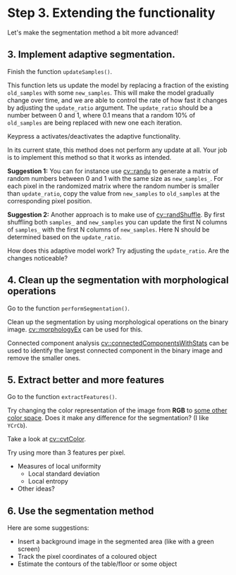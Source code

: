 # Step 3. Extending the functionality
Let's make the segmentation method a bit more advanced!

## 3. Implement adaptive segmentation.
Finish the function `updateSamples()`.

This function lets us update the model by replacing a fraction of the existing `old_samples` with some `new_samples`.
This will make the model gradually change over time, and we are able to control the rate of how fast it changes by adjusting the `update_ratio` argument.
The `update_ratio` should be a number between 0 and 1, where 0.1 means that a random 10% of `old_samples` are being replaced with new one each iteration.

Keypress <kbd>a</kbd> activates/deactivates the adaptive functionality.

In its current state, this method does not perform any update at all.
Your job is to implement this method so that it works as intended.

**Suggestion 1:**  You can for instance use [cv::randu] to generate a matrix of random numbers between 0 and 1 with the
same size as `new_samples_`. For each pixel in the randomized matrix where the random number is smaller than `update_ratio`,
copy the value from `new_samples` to `old_samples` at the corresponding pixel position.

**Suggestion 2:** Another approach is to make use of [cv::randShuffle]. By first shuffling both `samples_` and `new_samples` you
can update the first N columns of `samples_` with the first N columns of `new_samples`. Here N should be determined based
on the `update_ratio`.

How does this adaptive model work? Try adjusting the `update_ratio`. Are the changes noticeable?

## 4. Clean up the segmentation with morphological operations
Go to the function `performSegmentation()`.

Clean up the segmentation by using morphological operations on the binary image.
[cv::morphologyEx] can be used for this.

Connected component analysis [cv::connectedComponentsWithStats] can be used to identify the largest connected component in the binary image and remove the smaller ones.


## 5. Extract better and more features
Go to the function `extractFeatures()`.

Try changing the color representation of the image from **RGB** to [some other color space][color conversions].
Does it make any difference for the segmentation?
(I like `YCrCb`).

Take a look at [cv::cvtColor].

Try using more than 3 features per pixel.
- Measures of local uniformity
    - Local standard deviation
    - Local entropy
- Other ideas?


## 6. Use the segmentation method
Here are some suggestions:
- Insert a background image in the segmented area (like with a green screen)
- Track the pixel coordinates of a coloured object
- Estimate the contours of the table/floor or some object

[cv::randu]: https://docs.opencv.org/4.5.5/d2/de8/group__core__array.html#ga1ba1026dca0807b27057ba6a49d258c0
[cv::randShuffle]: https://docs.opencv.org/4.5.5/d2/de8/group__core__array.html#ga6a789c8a5cb56c6dd62506179808f763
[cv::morphologyEx]: https://docs.opencv.org/4.5.5/d4/d86/group__imgproc__filter.html#ga67493776e3ad1a3df63883829375201f
[cv::connectedComponentsWithStats]: https://docs.opencv.org/4.5.5/d3/dc0/group__imgproc__shape.html#gae57b028a2b2ca327227c2399a9d53241
[color conversions]: https://docs.opencv.org/4.5.5/de/d25/imgproc_color_conversions.html
[cv::cvtColor]: https://docs.opencv.org/4.5.5/d8/d01/group__imgproc__color__conversions.html#ga397ae87e1288a81d2363b61574eb8cab
